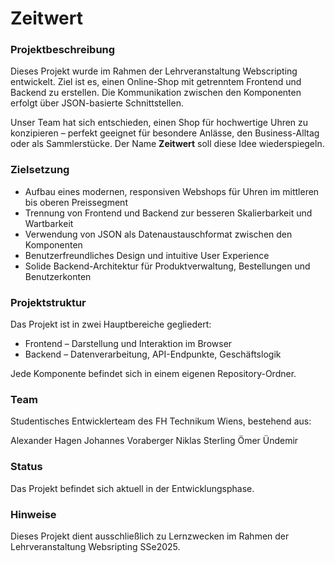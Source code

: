 # Zeitwert

### Projektbeschreibung

Dieses Projekt wurde im Rahmen der Lehrveranstaltung Webscripting entwickelt. 
Ziel ist es, einen Online-Shop mit getrenntem Frontend und Backend zu erstellen. Die Kommunikation zwischen den Komponenten erfolgt über JSON-basierte Schnittstellen.

Unser Team hat sich entschieden, einen Shop für hochwertige Uhren zu konzipieren – perfekt geeignet für besondere Anlässe, den Business-Alltag oder als Sammlerstücke.
Der Name **Zeitwert** soll diese Idee wiederspiegeln.

### Zielsetzung

- Aufbau eines modernen, responsiven Webshops für Uhren im mittleren bis oberen Preissegment
- Trennung von Frontend und Backend zur besseren Skalierbarkeit und Wartbarkeit
- Verwendung von JSON als Datenaustauschformat zwischen den Komponenten
- Benutzerfreundliches Design und intuitive User Experience
- Solide Backend-Architektur für Produktverwaltung, Bestellungen und Benutzerkonten

### Projektstruktur

Das Projekt ist in zwei Hauptbereiche gegliedert:
- Frontend – Darstellung und Interaktion im Browser
- Backend – Datenverarbeitung, API-Endpunkte, Geschäftslogik

Jede Komponente befindet sich in einem eigenen Repository-Ordner.

### Team
Studentisches Entwicklerteam des FH Technikum Wiens, bestehend aus:

Alexander Hagen
Johannes Voraberger
Niklas Sterling
Ömer Ündemir

### Status
Das Projekt befindet sich aktuell in der Entwicklungsphase.

### Hinweise
Dieses Projekt dient ausschließlich zu Lernzwecken im Rahmen der Lehrveranstaltung Websripting SSe2025.
